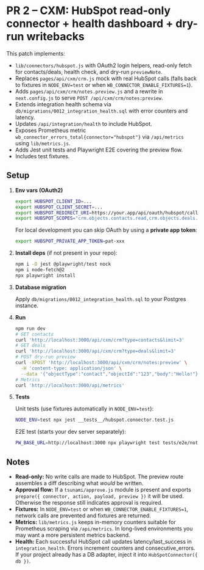 # PR 2 – CXM: HubSpot read-only connector + health dashboard + dry-run writebacks

This patch implements:
- `lib/connectors/hubspot.js` with OAuth2 login helpers, read-only fetch for contacts/deals, health check, and dry-run `previewNote`.
- Replaces `pages/api/cxm/crm.js` mock with real HubSpot calls (falls back to fixtures in `NODE_ENV=test` or when `WB_CONNECTOR_ENABLE_FIXTURES=1`).
- Adds `pages/api/cxm/crm/notes.preview.js` and a rewrite in `next.config.js` to serve `POST /api/cxm/crm/notes:preview`.
- Extends integration health schema via `db/migrations/0012_integration_health.sql` with error counters and latency.
- Updates `/api/integration/health` to include HubSpot.
- Exposes Prometheus metric `wb_connector_errors_total{connector="hubspot"}` via `/api/metrics` using `lib/metrics.js`.
- Adds Jest unit tests and Playwright E2E covering the preview flow.
- Includes test fixtures.

## Setup

1. **Env vars (OAuth2)**

   ```bash
   export HUBSPOT_CLIENT_ID=...
   export HUBSPOT_CLIENT_SECRET=...
   export HUBSPOT_REDIRECT_URI=https://your.app/api/oauth/hubspot/callback
   export HUBSPOT_SCOPES="crm.objects.contacts.read,crm.objects.deals.read,oauth"
   ```

   For local development you can skip OAuth by using a **private app token**:

   ```bash
   export HUBSPOT_PRIVATE_APP_TOKEN=pat-xxx
   ```

2. **Install deps** (if not present in your repo):

   ```bash
   npm i -D jest @playwright/test nock
   npm i node-fetch@2
   npx playwright install
   ```

3. **Database migration**

   Apply `db/migrations/0012_integration_health.sql` to your Postgres instance.

4. **Run**

   ```bash
   npm run dev
   # GET contacts
   curl 'http://localhost:3000/api/cxm/crm?type=contacts&limit=3'
   # GET deals
   curl 'http://localhost:3000/api/cxm/crm?type=deals&limit=3'
   # POST dry-run preview
   curl -XPOST 'http://localhost:3000/api/cxm/crm/notes:preview' \
     -H 'content-type: application/json' \
     --data '{"objectType":"contact","objectId":"123","body":"Hello!"}'
   # Metrics
   curl 'http://localhost:3000/api/metrics'
   ```

5. **Tests**

   Unit tests (use fixtures automatically in `NODE_ENV=test`):

   ```bash
   NODE_ENV=test npx jest __tests__/hubspot.connector.test.js
   ```

   E2E test (starts your dev server separately):

   ```bash
   PW_BASE_URL=http://localhost:3000 npx playwright test tests/e2e/notes-preview.spec.ts
   ```

## Notes

- **Read-only:** No write calls are made to HubSpot. The preview route assembles a diff describing what *would* be written.
- **Approval flow:** If a `tsunami/approve.js` module is present and exports `prepare({ connector, action, payload, preview })` it will be used. Otherwise the response still indicates approval is required.
- **Fixtures:** In `NODE_ENV=test` or when `WB_CONNECTOR_ENABLE_FIXTURES=1`, network calls are prevented and fixtures are returned.
- **Metrics:** `lib/metrics.js` keeps in-memory counters suitable for Prometheus scraping via `/api/metrics`. In long-lived environments you may want a more persistent metrics backend.
- **Health:** Each successful HubSpot call updates latency/last_success in `integration_health`. Errors increment counters and consecutive_errors. If your project already has a DB adapter, inject it into `HubSpotConnector({ db })`.
